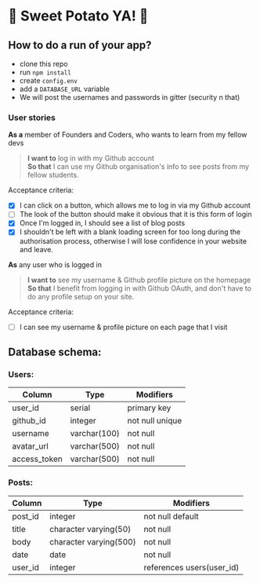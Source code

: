 
# :sweet_potato: Sweet Potato YA! :sweet_potato:

## How to do a run of your app?
* clone this repo
* run ```npm install```
* create ```config.env```
* add a ```DATABASE_URL``` variable
* We will post the usernames and passwords in gitter (security n that)

### User stories

**As a** member of Founders and Coders, who wants to learn from my fellow devs
> **I want to** log in with my Github account  
> **So that** I can use my Github organisation's info to see posts from my fellow students.

Acceptance criteria:

+ [x] I can click on a button, which allows me to log in via my Github account
+ [ ] The look of the button should make it obvious that it is this form of login
+ [x] Once I'm logged in, I should see a list of blog posts
+ [x] I shouldn't be left with a blank loading screen for too long during the authorisation process, otherwise I will lose confidence in your website and leave.

**As** any user who is logged in
> **I want to** see my username & Github profile picture on the homepage  
> **So that** I benefit from logging in with Github OAuth, and don't have to do any profile setup on your site.

Acceptance criteria:

+ [ ] I can see my username & profile picture on each page that I visit

## Database schema:

### Users:
Column | Type | Modifiers
--- | --- | ---
user_id | serial  | primary key
github_id | integer | not null unique
username | varchar(100) | not null
avatar_url | varchar(500) | not null
access_token | varchar(500) | not null

### Posts:

Column | Type | Modifiers
--- | --- | ---
post_id | integer | not null default
title | character varying(50) | not null
body | character varying(500) | not null
date | date | not null
user_id | integer | references users(user_id)
